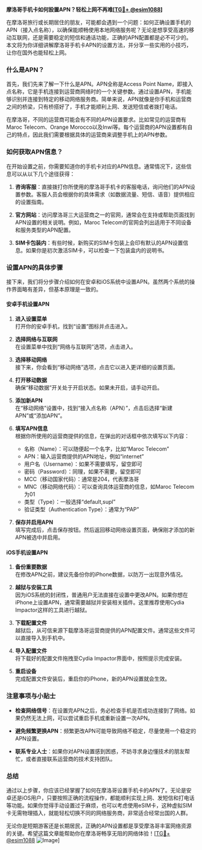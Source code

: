 **摩洛哥手机卡如何設置APN？轻松上网不再难[[TG💪+ @esim1088](https://t.me/s/esim1088)]**

在摩洛哥旅行或长期居住的朋友，可能都会遇到一个问题：如何正确设置手机的APN（接入点名称），以确保能顺畅使用本地网络服务呢？无论是想享受高速的移动互联网，还是需要稳定的短信和通话功能，正确的APN配置都是必不可少的。本文将为你详细讲解摩洛哥手机卡APN的设置方法，并分享一些实用的小技巧，让你在国外也能轻松上网。

### 什么是APN？

首先，我们先来了解一下什么是APN。APN全称是Access Point Name，即接入点名称，它是手机连接到运营商网络时的一个关键参数。通过设置APN，手机能够识别并连接到特定的移动网络服务商。简单来说，APN就像是你手机和运营商之间的桥梁，只有桥搭好了，手机才能顺利上网、发送短信或者拨打电话。

在摩洛哥，不同的运营商可能会有不同的APN设置要求。比如常见的运营商有Maroc Telecom、Orange Morocco以及Inwi等。每个运营商的APN设置都有自己的特点，因此我们需要根据具体的运营商来调整手机上的APN参数。

### 如何获取APN信息？

在开始设置之前，你需要知道你的手机卡对应的APN信息。通常情况下，这些信息可以从以下几个途径获得：

1. **咨询客服**：直接拨打你所使用的摩洛哥手机卡的客服电话，询问他们的APN设置参数。客服人员会根据你的具体需求（如数据流量、短信、语音）提供相应的设置指南。
   
2. **官方网站**：访问摩洛哥三大运营商之一的官网，通常会在支持或帮助页面找到APN设置的相关说明。例如，Maroc Telecom的官网会列出适用于不同设备和服务类型的APN配置。

3. **SIM卡包装内**：有些时候，新购买的SIM卡包装上会印有默认的APN设置信息。如果你是初次激活SIM卡，可以检查一下包装盒内的说明书。

### 设置APN的具体步骤

接下来，我们将分步骤介绍如何在安卓和iOS系统中设置APN。虽然两个系统的操作界面略有差异，但基本原理是一致的。

#### 安卓手机设置APN

1. **进入设置菜单**  
   打开你的安卓手机，找到“设置”图标并点击进入。

2. **选择网络与互联网**  
   在设置菜单中找到“网络与互联网”选项，点击进入。

3. **选择移动网络**  
   接下来，你会看到“移动网络”选项，点击它以进入更详细的设置页面。

4. **打开移动数据**  
   确保“移动数据”开关处于开启状态。如果未开启，请手动开启。

5. **添加新APN**  
   在“移动网络”设置中，找到“接入点名称（APN）”，点击后选择“新建APN”或“添加APN”。

6. **填写APN信息**  
   根据你所使用的运营商提供的信息，在弹出的对话框中依次填写以下内容：
   - 名称（Name）：可以随便起一个名字，比如“Maroc Telecom”
   - APN：输入运营商提供的APN地址，例如“internet”
   - 用户名（Username）：如果不需要填写，留空即可
   - 密码（Password）：同理，如果不需要，留空即可
   - MCC（移动国家代码）：通常是204，代表摩洛哥
   - MNC（移动网络代码）：可以查询具体运营商的信息，如Maroc Telecom为01
   - 类型（Type）：一般选择“default,supl”
   - 验证类型（Authentication Type）：通常为“PAP”

7. **保存并启用APN**  
   填写完成后，点击保存按钮。然后返回移动网络设置页面，确保刚才添加的新APN被选中并启用。

#### iOS手机设置APN

1. **备份重要数据**  
   在修改APN之前，建议先备份你的iPhone数据，以防万一出现意外情况。

2. **越狱与安装工具**  
   因为iOS系统的封闭性，普通用户无法直接在设置中更改APN。如果你想在iPhone上设置APN，通常需要越狱并安装相关插件。这里推荐使用Cydia Impactor这样的工具进行越狱。

3. **下载配置文件**  
   越狱后，从可信来源下载摩洛哥运营商提供的APN配置文件。通常这些文件可以直接导入到手机中。

4. **导入配置文件**  
   将下载好的配置文件拖拽至Cydia Impactor界面中，按照提示完成安装。

5. **重启设备**  
   完成配置文件安装后，重启你的iPhone，新的APN设置就会生效。

### 注意事项与小贴士

- **检查网络信号**：在设置完APN之后，务必检查手机是否成功连接到了网络。如果仍然无法上网，可以尝试重启手机或重新设置一次APN。
  
- **避免频繁更换APN**：频繁更改APN可能导致网络不稳定，尽量使用一个稳定的APN设置。

- **联系专业人士**：如果你对APN设置感到困惑，不妨寻求身边懂技术的朋友帮忙，或者直接联系运营商的技术支持团队。

### 总结

通过以上步骤，你应该已经掌握了如何在摩洛哥设置手机卡的APN了。无论是安卓还是iOS用户，只要按照正确的流程操作，都能顺利实现上网、发短信和打电话等功能。如果你觉得手动设置过于麻烦，也可以考虑使用eSIM卡，这种虚拟SIM卡无需物理插入，就能轻松切换不同的网络服务商，非常适合经常出国的人群。

无论你是短期游客还是长期居民，正确的APN设置都是享受摩洛哥丰富网络资源的关键。希望这篇文章能帮助你在摩洛哥畅享无阻的网络体验！[[TG💪+ @esim1088](https://t.me/s/esim1088) ![Image](https://i.postimg.cc/4NQfJmqS/Snipaste-2025-05-13-00-14-12.png)]